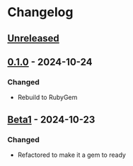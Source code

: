 # Changelog

## [Unreleased]

## [0.1.0] - 2024-10-24

### Changed
- Rebuild to RubyGem

## [Beta1] - 2024-10-23

### Changed
- Refactored to make it a gem to ready

[unreleased]: https://github.com/olivierlacan/keep-a-changelog/compare/0.1.0...HEAD
[0.1.0]: https://github.com/tribusonz-2/ruby-ooura_fft/releases/tag/0.1.0
[Beta1]: https://github.com/tribusonz-2/ruby-ooura_fft/releases/tag/beta1
